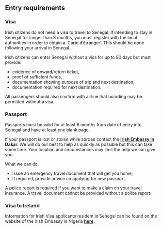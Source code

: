 ## Entry requirements

### Visa

Irish citizens do not need a visa to travel to Senegal. If intending to stay in Senegal for longer than 3 months, you must register with the local authorities in order to obtain a ‘Carte d’étranger’. This should be done following your arrival in Senegal.

Irish citizens can enter Senegal without a visa for up to 90 days but must provide:

* evidence of onward/return ticket,
* proof of sufficient funds,
* documentation showing purpose of trip and next destination,
* documentation required for next destination.

All passengers should also confirm with airline that boarding may be permitted without a visa.

### Passport

Passports must be valid for at least 6 months from date of entry into Senegal and have at least one blank page.

If your passport is lost or stolen while abroad contact the [**Irish Embassy in**](/en/senegal/dakar/) **Dakar**. We will do our best to help as quickly as possible but this can take some time. Your location and circumstances may limit the help we can give you.

What we can do:

* Issue an emergency travel document that will get you home;
* If required, provide advice on applying for new passport.

A police report is required if you want to make a claim on your travel insurance. A travel document cannot be provided without a police report.

### **Visa to Ireland**

Information for Irish Visa applicants resident in Senegal can be found on the website of the Irish Embassy in Nigeria [**here**](/en/nigeria/abuja/).